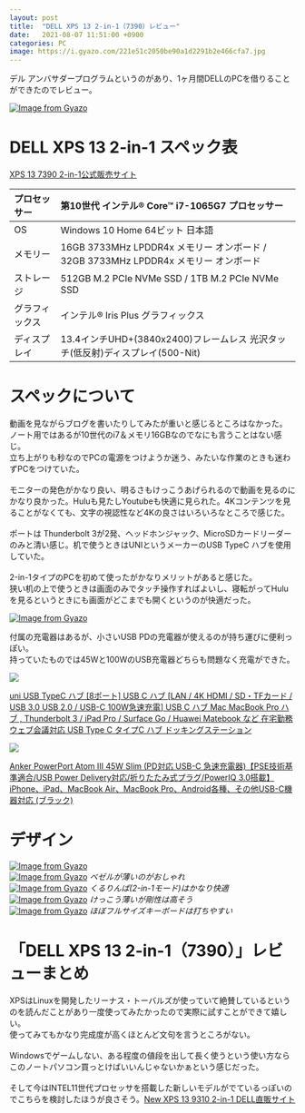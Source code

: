 ```yaml
---
layout: post
title:  "DELL XPS 13 2-in-1（7390）レビュー"
date:   2021-08-07 11:51:00 +0900
categories: PC
image: https://i.gyazo.com/221e51c2050be90a1d2291b2e466cfa7.jpg
---
```

デル アンバサダープログラムというのがあり、1ヶ月間DELLのPCを借りることができたのでレビュー。


[![Image from Gyazo](https://i.gyazo.com/221e51c2050be90a1d2291b2e466cfa7.jpg)](https://gyazo.com/221e51c2050be90a1d2291b2e466cfa7)
# DELL XPS 13 2-in-1 スペック表
[XPS 13 7390 2-in-1公式販売サイト](https://www.dell.com/ja-jp/shop/2-in-1-%E3%83%8E%E3%83%BC%E3%83%88%E3%83%91%E3%82%BD%E3%82%B3%E3%83%B3/new-xps-13-2-in-1%E3%83%8E%E3%83%BC%E3%83%88%E3%83%91%E3%82%BD%E3%82%B3%E3%83%B3/spd/xps-13-7390-2-in-1-laptop)

|プロセッサー|第10世代 インテル® Core™ i7-1065G7 プロセッサー|
|:----|:----|
|OS|Windows 10 Home 64ビット 日本語|
|メモリー|16GB 3733MHz LPDDR4x メモリー オンボード / 32GB 3733MHz LPDDR4x メモリー オンボード|
|ストレージ|512GB M.2 PCIe NVMe SSD / 1TB M.2 PCIe NVMe SSD|
|グラフィックス|インテル® Iris Plus グラフィックス|
|ディスプレイ|13.4インチUHD+(3840x2400)フレームレス 光沢タッチ(低反射)ディスプレイ(500-Nit)|


# スペックについて
動画を見ながらブログを書いたりしてみたが重いと感じるところはなかった。<br>
ノート用ではあるが10世代のi7＆メモリ16GBなのでなにも言うことはない感じ。<br>立ち上がりも秒なのでPCの電源をつけようか迷う、みたいな作業のときも迷わずPCをつけていた。
<br><br>
モニターの発色がかなり良い、明るさもけっこうあげられるので動画を見るのにかなり良かった。Huluも見たしYoutubeも快適に見られた。4Kコンテンツを見ることがなくても、文字の視認性など4Kの良さはいろいろなところで感じた。
<br><br>
ポートは Thunderbolt 3が2発、ヘッドホンジャック、MicroSDカードリーダーのみと清い感じ。机で使うときはUNIというメーカーのUSB TypeC ハブを使用していた。
<br><br>
2-in-1タイプのPCを初めて使ったがかなりメリットがあると感じた。<br>
狭い机の上で使うときは画面のみでタッチ操作すればよいし、寝転がってHuluを見るというときにも画面がどこまでも開くというのが快適だった。

[![Image from Gyazo](https://i.gyazo.com/b5266bb7d57860d407bb5f092814e944.jpg)](https://gyazo.com/b5266bb7d57860d407bb5f092814e944)

付属の充電器はあるが、小さいUSB PDの充電器が使えるのが持ち運びに便利っぽい。<br>
持っていたものでは45Wと100WのUSB充電器どちらも問題なく充電ができた。<br>

<p><a href="https://www.amazon.co.jp/dp/B08183S95X?&linkCode=li2&tag=peipeipe-22&linkId=0e5feb60d5b53a99c238d2db6ca13d91&language=ja_JP&ref_=as_li_ss_il" target="_blank" rel="nofollow"><img border="0" src="https://m.media-amazon.com/images/I/41C2VBs9IjL._SL300_.jpg" ></a><img src="https://ir-jp.amazon-adsystem.com/e/ir?t=peipeipe-22&language=ja_JP&l=li2&o=9&a=B08183S95X" width="1" height="1" border="0" alt="" style="border:none !important; margin:0px !important;" /></p> <p><a href="https://www.amazon.co.jp/dp/B08183S95X?&linkCode=li2&tag=peipeipe-22&linkId=0e5feb60d5b53a99c238d2db6ca13d91&language=ja_JP&ref_=as_li_ss_il" target="_blank" rel="nofollow">uni USB TypeC ハブ [8ポート] USB C ハブ [LAN / 4K HDMI / SD・TFカード / USB 3.0 USB 2.0 / USB-C 100W急速充電] USB C ハブ Mac MacBook Pro ハブ , Thunderbolt 3 / iPad Pro / Surface Go / Huawei Matebook など 在宅勤務 ウェブ会議対応 USB Type C タイプC ハブ ドッキングステーション</a></p>
<p><a href="https://www.amazon.co.jp/dp/B084JSWJLS?&linkCode=li2&tag=peipeipe-22&linkId=e705b5e511d850eb2501e101a5b3c133&language=ja_JP&ref_=as_li_ss_il" target="_blank" rel="nofollow"><img border="0" src="https://m.media-amazon.com/images/I/3111j7OGPxL._SL300_.jpg" ></a><img src="https://ir-jp.amazon-adsystem.com/e/ir?t=peipeipe-22&language=ja_JP&l=li2&o=9&a=B084JSWJLS" width="1" height="1" border="0" alt="" style="border:none !important; margin:0px !important;" /></p> <p><a href="https://www.amazon.co.jp/dp/B084JSWJLS?&linkCode=li2&tag=peipeipe-22&linkId=e705b5e511d850eb2501e101a5b3c133&language=ja_JP&ref_=as_li_ss_il" target="_blank" rel="nofollow">Anker PowerPort Atom III 45W Slim (PD対応 USB-C 急速充電器)【PSE技術基準適合/USB Power Delivery対応/折りたたみ式プラグ/PowerIQ 3.0搭載】iPhone、iPad、MacBook Air、MacBook Pro、Android各種、その他USB-C機器対応 (ブラック)</a></p>


# デザイン
[![Image from Gyazo](https://i.gyazo.com/b320944d73acb8349932f0ada240d86d.jpg)](https://gyazo.com/b320944d73acb8349932f0ada240d86d)<br>
[![Image from Gyazo](https://i.gyazo.com/fdcc13cbf661d61428291737727753f8.jpg)](https://gyazo.com/fdcc13cbf661d61428291737727753f8)
*ベゼルが薄いのがおしゃれ*<br>
[![Image from Gyazo](https://i.gyazo.com/3844855353f88ded5fb32aaa09c836be.jpg)](https://gyazo.com/3844855353f88ded5fb32aaa09c836be)
*くるりんぱ(2-in-1モード)はかなり快適*<br>
[![Image from Gyazo](https://i.gyazo.com/b4b8bb27a7b9705dbb4af0d423b2ff1d.jpg)](https://gyazo.com/b4b8bb27a7b9705dbb4af0d423b2ff1d)
*けっこう薄いが剛性は高そう*<br>
[![Image from Gyazo](https://i.gyazo.com/ae72a270fe5f17cc30bc2db47388db26.jpg)](https://gyazo.com/ae72a270fe5f17cc30bc2db47388db26)
*ほぼフルサイズキーボードは打ちやすい*<br>


# 「DELL XPS 13 2-in-1（7390）」レビューまとめ

XPSはLinuxを開発したリーナス・トーバルズが使っていて絶賛しているというのを読んだことがあり一度使ってみたかったので実際に試すことができて嬉しい。<br/>
使ってみてもかなり完成度が高くほとんど文句を言うところがない。<br/><br/>
Windowsでゲームしない、ある程度の値段を出して長く使うという使い方ならこのノートパソコン買っとけばいいんじゃないかぁという感じだった。<br/><br/>
そして今はINTEL11世代プロセッサを搭載した新しいモデルがでているっぽいのでこちらを検討したほうが良さそう。[New XPS 13 9310 2-in-1 DELL直販サイト](https://www.dell.com/ja-jp/shop/2-in-1-%E3%83%8E%E3%83%BC%E3%83%88%E3%83%91%E3%82%BD%E3%82%B3%E3%83%B3/xps-13-2-in-1-%E3%83%8E%E3%83%BC%E3%83%88%E3%83%91%E3%82%BD%E3%82%B3%E3%83%B3/spd/xps-13-9310-2-in-1-laptop)